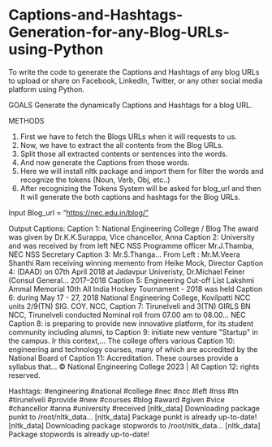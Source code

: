 # Captions-and-Hashtags-Generation-for-any-Blog-URLs-using-Python
To write the code to generate the Captions and Hashtags of any blog URLs to upload or share on Facebook, LinkedIn, Twitter, or any other social media platform using Python.

GOALS
    Generate the dynamically Captions and Hashtags for a blog URL.
    
METHODS
1.	First we have to fetch the Blogs URLs when it will requests to us.
2.	Now, we have to extract the all contents from the Blog URLs.
3.	Split those all extracted contents or sentences into the words.
4.	And now generate the Captions from those words.
5.	Here we will install nltk package and import them for filter the words and recognize the tokens (Noun, Verb, Obj, etc..) 
6.	After recognizing the Tokens System will be asked for blog_url and then It will generate the both captions and hashtags for the Blog URLs.


Input
    Blog_url  = “https://nec.edu.in/blog/”


Output
Captions: 
Caption 1: National Engineering College / Blog The award was given by Dr.K.K.Surappa, Vice chancellor, Anna 
Caption 2: University and was received by from left NEC NSS Programme officer Mr.J.Thamba, NEC NSS Secretary
Caption 3: Mr.S.Thanga… From Left : Mr.M.Veera Shanthi Ram receiving winning memento from Heike Mock, Director 
Caption 4: (DAAD) on 07th April 2018 at Jadavpur Univeristy, Dr.Michael Feiner (Consul General… 2017–2018 
Caption 5: Engineering Cut-off List Lakshmi Ammal Memorial 10th All India Hockey Tournament - 2018 was held 
Caption 6: during May 17 - 27, 2018 National Engineering College, Kovilpatti NCC units 2/9(TN) SIG. COY. NCC, 
Caption 7: Tirunelveli and 3(TN) GIRLS BN NCC, Tirunelveli conducted Nominal roll from 07.00 am to 08.00… NEC 
Caption 8: is preparing to provide new innovative platform, for its student community including alumni, to 
Caption 9: initiate new venture "Startup" in the campus. Ir this context,… The college offers various 
Caption 10: engineering and technology courses, many of which are accredited by the National Board of 
Caption 11: Accreditation. These courses provide a syllabus that… © National Engineering College 2023 | All 
Caption 12: rights reserved.

Hashtags:
#engineering
#national
#college
#nec
#ncc
#left
#nss
#tn
#tirunelveli
#provide
#new
#courses
#blog
#award
#given
#vice
#chancellor
#anna
#university
#received
[nltk_data] Downloading package punkt to /root/nltk_data...
[nltk_data]   Package punkt is already up-to-date!
[nltk_data] Downloading package stopwords to /root/nltk_data...
[nltk_data]   Package stopwords is already up-to-date!
